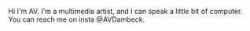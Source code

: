 Hi I'm AV. I'm a multimedia artist, and I can speak a little bit of computer. You can reach me on insta @AVDambeck. 

<!---
AVDambeck/AVDambeck is a ✨ special ✨ repository because its `README.md` (this file) appears on your GitHub profile.
You can click the Preview link to take a look at your changes.
--->
